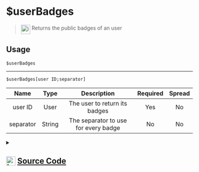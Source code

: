 # $userBadges
> <img align="top" src="https://upload.wikimedia.org/wikipedia/commons/thumb/e/e4/Infobox_info_icon.svg/160px-Infobox_info_icon.svg.png?20150409153300" alt="image" width="25" height="auto"> Returns the public badges of an user
## Usage
```
$userBadges
```
---
```
$userBadges[user ID;separator]
```
| Name | Type | Description | Required | Spread
| :---: | :---: | :---: | :---: | :---: |
user ID | User | The user to return its badges | Yes | No
separator | String | The separator to use for every badge | No | No
<details>
<summary>
    
## <img align="top" src="https://cdn4.iconfinder.com/data/icons/iconsimple-logotypes/512/github-512.png" alt="image" width="25" height="auto">  [Source Code](https://github.com/tryforge/ForgeScript-V2/blob/main/src/native/userBadges.ts)
    
</summary>
    
```ts
import noop from "../functions/noop"
import { ArgType, NativeFunction, Return } from "../structures"

export default new NativeFunction({
    name: "$userBadges",
    version: "1.0.0",
    description: "Returns the public badges of an user",
    unwrap: true,
    args: [
        {
            name: "user ID",
            description: "The user to return its badges",
            required: true,
            rest: false,
            type: ArgType.User,
        },
        {
            name: "separator",
            description: "The separator to use for every badge",
            rest: false,
            type: ArgType.String,
        },
    ],
    brackets: false,
    async execute(ctx, [user, sep]) {
        const flags = await (user ?? ctx.user).fetchFlags().catch(noop)
        return Return.success(flags ? flags.toArray().join(sep || ", ") : undefined)
    },
})

```
    
</details>